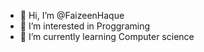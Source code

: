 - 👋 Hi, I’m @FaizeenHaque
- 👀 I’m interested in Proggraming
- 🌱 I’m currently learning Computer science
